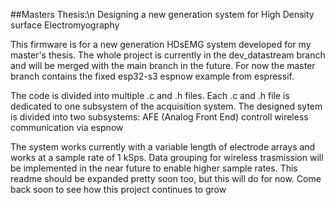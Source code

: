 ##Masters Thesis:\n Designing a new generation system for High Density surface Electromyography  

This firmware is for a new generation HDsEMG system developed for my master's thesis.
The whole project is currently in the dev_datastream branch and will be merged with the main branch in the future. For now the master branch contains the fixed esp32-s3 espnow example from espressif.

The code is divided into multiple .c and .h files. Each .c and .h file is dedicated to one subsystem of the acquisition system.
The designed sytem is divided into two subsystems:
    AFE (Analog Front End) controll
    wireless communication via espnow

The system works currently with a variable length of electrode arrays and works at a sample rate of 1 kSps. Data grouping for wireless trasmission will be implemented in the near future to enable higher sample rates.
This readme should be expanded pretty soon too, but this will do for now.
Come back soon to see how this project continues to grow
